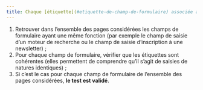 ```yaml
---
title: Chaque [étiquette](#etiquette-de-champ-de-formulaire) associée à un [champ de formulaire](#champ-de-saisie-de-formulaire) ayant la même fonction et répétée dans un ensemble de pages est-elle [cohérente](#etiquettes-coherentes) ?
---
```


1. Retrouver dans l’ensemble des pages considérées les champs de formulaire ayant une même fonction (par exemple le champ de saisie d’un moteur de recherche ou le champ de saisie d’inscription à une newsletter) ;
2. Pour chaque champ de formulaire, vérifier que les étiquettes sont cohérentes (elles permettent de comprendre qu’il s’agit de saisies de natures identiques) ;
3. Si c’est le cas pour chaque champ de formulaire de l’ensemble des pages considérées, **le test est validé**.
